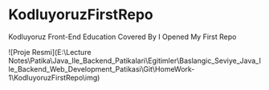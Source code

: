 # KodluyoruzFirstRepo
Kodluyoruz Front-End Education Covered By I Opened My First Repo

![Proje Resmi](E:\Lecture Notes\Patika\Java_Ile_Backend_Patikalari\Egitimler\Baslangic_Seviye_Java_Ile_Backend_Web_Development_Patikasi\Git\HomeWork-1\KodluyoruzFirstRepo\img)